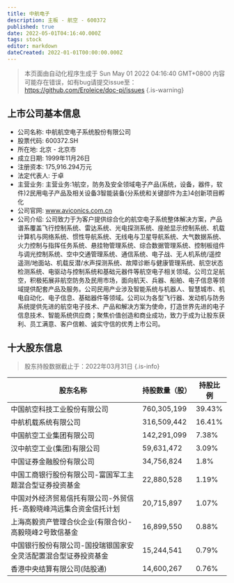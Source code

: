 ```yaml
---
title: 中航电子
description: 主板 - 航空 - 600372
published: true
date: 2022-05-01T04:16:40.000Z
tags: stock
editor: markdown
dateCreated: 2022-01-01T00:00:00.000Z
---
```


> 本页面由自动化程序生成于 Sun May 01 2022 04:16:40 GMT+0800
> 内容可能存在错误，如有bug请提交issue至：https://github.com/Eroleice/doc-pi/issues
{.is-warning}

## 上市公司基本信息
- 公司名称: 中航航空电子系统股份有限公司
- 股票代码: 600372.SH
- 所在地: 北京 - 北京市
- 成立日期: 1999年11月26日
- 注册资本: 175,916.294万元
- 法定代表人: 于卓
- 主营业务: 主营业务:1航空，防务及安全领域电子产品(系统，设备，器件，软件)2民用电子产品及相关设备3智能装备(分系统和关键部件为主)4创新项目孵化
- 公司官网: www.aviconics.com.cn
- 公司介绍: 公司致力于为客户提供综合化的航空电子系统整体解决方案，产品谱系覆盖飞行控制系统、雷达系统、光电探测系统、座舱显示控制系统、机载计算机与网络系统、惯性导航系统、无线电与卫星导航系统、大气数据系统、火力控制与指挥任务系统、悬挂物管理系统、综合数据管理系统、控制板组件与调光控制系统、空中交通管理系统、通信系统、电子战、无人机系统/遥控遥测/地面站、机载反潜/水声探测系统、故障诊断与健康管理系统、航空状态检测系统、电驱动与控制系统和基础元器件等航空电子相关领域。公司立足航空，积极拓展非航空防务及民用市场，面向航天、兵器、船舶、电子信息等领域提供配套产品及服务。公司民用产业涉及智能系统与机器人、智慧城市、机电自动化、电子信息、基础器件等领域。公司以为各型飞行器、发动机与防务系统提供先进的航空电子技术、产品和解决方案为使命，打造世界先进的电子信息技术、智能系统供应商；聚焦价值创造和商业成功，致力于成为让股东获利、员工满意、客户信赖、诚实守信的优秀上市公司。


## 十大股东信息
> 股东持股数据截止于：2022年03月31日
{.is-info}

| 股东名称 | 持股数量（股） | 持股比例 |
| --- | --- | --- |
| 中国航空科技工业股份有限公司 | 760,305,199 | 39.43% |
| 中航机载系统有限公司 | 316,509,442 | 16.41% |
| 中国航空工业集团有限公司 | 142,291,099 | 7.38% |
| 汉中航空工业(集团)有限公司 | 59,631,472 | 3.09% |
| 中国证券金融股份有限公司 | 34,756,824 | 1.8% |
| 中国工商银行股份有限公司-富国军工主题混合型证券投资基金 | 22,880,528 | 1.19% |
| 中国对外经济贸易信托有限公司-外贸信托-高毅晓峰鸿远集合资金信托计划 | 20,715,897 | 1.07% |
| 上海高毅资产管理合伙企业(有限合伙)-高毅晓峰2号致信基金 | 16,899,550 | 0.88% |
| 中国银行股份有限公司-国投瑞银国家安全灵活配置混合型证券投资基金 | 15,244,541 | 0.79% |
| 香港中央结算有限公司(陆股通) | 14,600,267 | 0.76% |




